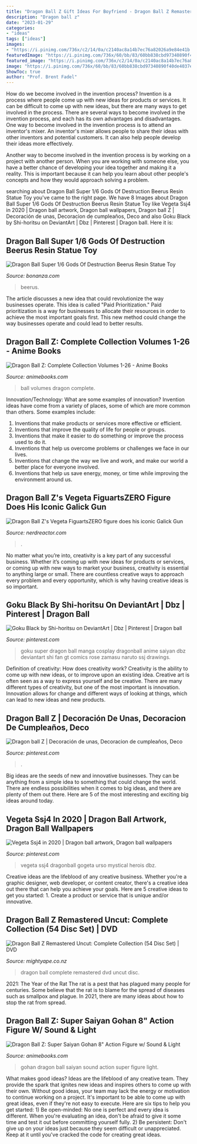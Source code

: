 ```yaml
---
title: "Dragon Ball Z Gift Ideas For Boyfriend - Dragon Ball Z Remastered Uncut: Complete Collection (54 Disc Set)"
description: "Dragon ball z"
date: "2023-01-29"
categories:
- "ideas"
tags: ["ideas"]
images:
- "https://i.pinimg.com/736x/c2/14/0a/c2140ac8a14b7ec76a82026a9e84e41b.jpg"
featuredImage: "https://i.pinimg.com/736x/60/bb/83/60bb838cbd97340890f40de4037e3ab7--dragonball-super-dragon-ball-black-goku.jpg?b=t"
featured_image: "https://i.pinimg.com/736x/c2/14/0a/c2140ac8a14b7ec76a82026a9e84e41b.jpg"
image: "https://i.pinimg.com/736x/60/bb/83/60bb838cbd97340890f40de4037e3ab7--dragonball-super-dragon-ball-black-goku.jpg?b=t"
ShowToc: true
author: "Prof. Brent Fadel"
---
```



How do we become involved in the invention process?
Invention is a process where people come up with new ideas for products or services. It can be difficult to come up with new ideas, but there are many ways to get involved in the process. There are several ways to become involved in the invention process, and each has its own advantages and disadvantages.
One way to become involved in the invention process is to attend an inventor's mixer. An inventor's mixer allows people to share their ideas with other inventors and potential customers. It can also help people develop their ideas more effectively.

Another way to become involved in the invention process is by working on a project with another person. When you are working with someone else, you have a better chance of developing your idea together and making it a reality. This is important because it can help you learn about other people's concepts and how they would approach solving a problem.

	

		
searching about Dragon Ball Super 1/6 Gods Of Destruction Beerus Resin Statue Toy you've came to the right page. We have 8 Images about Dragon Ball Super 1/6 Gods Of Destruction Beerus Resin Statue Toy like Vegeta Ssj4 in 2020 | Dragon ball artwork, Dragon ball wallpapers, Dragon ball Z | Decoración de unas, Decoracion de cumpleaños, Deco and also Goku Black by Shi-horitsu on DeviantArt | Dbz | Pinterest | Dragon ball. Here it is:
		
    
## Dragon Ball Super 1/6 Gods Of Destruction Beerus Resin Statue Toy

<img loading=lazy src="https://images.bonanzastatic.com/afu/images/ca82/a656/ad84_8872712183/13.jpg" onerror="this.onerror=null;this.src='https://tse2.mm.bing.net/th?id=OIP.-rLeJnIl16I8svjRDgUNjgHaJ4&amp;pid=15.1';" alt="Dragon Ball Super 1/6 Gods Of Destruction Beerus Resin Statue Toy">

_Source: bonanza.com_

>beerus. 

	

The article discusses a new idea that could revolutionize the way businesses operate. This idea is called "Paid Prioritization." Paid prioritization is a way for businesses to allocate their resources in order to achieve the most important goals first. This new method could change the way businesses operate and could lead to better results.

    
## Dragon Ball Z: Complete Collection Volumes 1-26 - Anime Books

<img loading=lazy src="https://sep.yimg.com/ca/I/animebooks-com_2271_271542864.jpg" onerror="this.onerror=null;this.src='https://tse4.mm.bing.net/th?id=OIP.eKKWToUBr0F6F99FpaI4_gAAAA&amp;pid=15.1';" alt="Dragon Ball Z: Complete Collection Volumes 1-26 - Anime Books">

_Source: animebooks.com_

>ball volumes dragon complete. 

	

Innovation/Technology: What are some examples of innovation?
Invention ideas have come from a variety of places, some of which are more common than others. Some examples include:
1. Inventions that make products or services more effective or efficient. 
2. Inventions that improve the quality of life for people or groups. 
3. Inventions that make it easier to do something or improve the process used to do it. 
4. Inventions that help us overcome problems or challenges we face in our lives. 
5. Inventions that change the way we live and work, and make our world a better place for everyone involved. 
6. Inventions that help us save energy, money, or time while improving the environment around us.

    
## Dragon Ball Z&#039;s Vegeta FiguartsZERO Figure Does His Iconic Galick Gun

<img loading=lazy src="https://nerdreactor.com/wp-content/uploads/2015/01/âxâWüâ^-âMâââèâbâNûC-_2489.jpg" onerror="this.onerror=null;this.src='https://tse2.mm.bing.net/th?id=OIP.pD8m8YiQT9Tp-xlCMJA3bwHaKX&amp;pid=15.1';" alt="Dragon Ball Z&#039;s Vegeta FiguartsZERO figure does his iconic Galick Gun">

_Source: nerdreactor.com_

>. 

	

No matter what you’re into, creativity is a key part of any successful business. Whether it’s coming up with new ideas for products or services, or coming up with new ways to market your business, creativity is essential to anything large or small. There are countless creative ways to approach every problem and every opportunity, which is why having creative ideas is so important.

    
## Goku Black By Shi-horitsu On DeviantArt | Dbz | Pinterest | Dragon Ball

<img loading=lazy src="https://i.pinimg.com/736x/60/bb/83/60bb838cbd97340890f40de4037e3ab7--dragonball-super-dragon-ball-black-goku.jpg?b=t" onerror="this.onerror=null;this.src='https://tse4.mm.bing.net/th?id=OIP.0LTIv6bdFkYHH3IlI6I8ogHaK4&amp;pid=15.1';" alt="Goku Black by Shi-horitsu on DeviantArt | Dbz | Pinterest | Dragon ball">

_Source: pinterest.com_

>goku super dragon ball manga cosplay dragonball anime saiyan dbz deviantart shi fan gt comics rose zamasu naruto ssj drawings. 

	

Definition of creativity: How does creativity work?
Creativity is the ability to come up with new ideas, or to improve upon an existing idea. Creative art is often seen as a way to express yourself and be creative. There are many different types of creativity, but one of the most important is innovation. Innovation allows for change and different ways of looking at things, which can lead to new ideas and new products.

    
## Dragon Ball Z | Decoración De Unas, Decoracion De Cumpleaños, Deco

<img loading=lazy src="https://i.pinimg.com/736x/c4/d4/d5/c4d4d5a1c6b3cab41f5207892fb99e7e.jpg" onerror="this.onerror=null;this.src='https://tse2.mm.bing.net/th?id=OIP.7eBd-LnYuCOyPbv9wzqWRwHaFc&amp;pid=15.1';" alt="Dragon ball Z | Decoración de unas, Decoracion de cumpleaños, Deco">

_Source: pinterest.com_

>. 

	

Big ideas are the seeds of new and innovative businesses. They can be anything from a simple idea to something that could change the world. There are endless possibilities when it comes to big ideas, and there are plenty of them out there. Here are 5 of the most interesting and exciting big ideas around today.

    
## Vegeta Ssj4 In 2020 | Dragon Ball Artwork, Dragon Ball Wallpapers

<img loading=lazy src="https://i.pinimg.com/736x/c2/14/0a/c2140ac8a14b7ec76a82026a9e84e41b.jpg" onerror="this.onerror=null;this.src='https://tse3.mm.bing.net/th?id=OIP.MM8J3L_x9G1z-p_UOAQjmgHaNK&amp;pid=15.1';" alt="Vegeta Ssj4 in 2020 | Dragon ball artwork, Dragon ball wallpapers">

_Source: pinterest.com_

>vegeta ssj4 dragonball gogeta urso mystical herois dbz. 

	

Creative ideas are the lifeblood of any creative business. Whether you're a graphic designer, web developer, or content creator, there's a creative idea out there that can help you achieve your goals. Here are 5 creative ideas to get you started: 1. Create a product or service that is unique and/or innovative.

    
## Dragon Ball Z Remastered Uncut: Complete Collection (54 Disc Set) | DVD

<img loading=lazy src="https://d3fa68hw0m2vcc.cloudfront.net/2fa/156372400.jpeg" onerror="this.onerror=null;this.src='https://tse3.mm.bing.net/th?id=OIP.SywlVBc9GbUHDfzyUU2u5gHaHq&amp;pid=15.1';" alt="Dragon Ball Z Remastered Uncut: Complete Collection (54 Disc Set) | DVD">

_Source: mightyape.co.nz_

>dragon ball complete remastered dvd uncut disc. 

	

2021: The Year of the Rat
The rat is a pest that has plagued many people for centuries. Some believe that the rat is to blame for the spread of diseases such as smallpox and plague. In 2021, there are many ideas about how to stop the rat from spread.

    
## Dragon Ball Z: Super Saiyan Gohan 8&quot; Action Figure W/ Sound &amp; Light

<img loading=lazy src="https://sep.yimg.com/ca/I/animebooks-com_2271_2231935860.jpg" onerror="this.onerror=null;this.src='https://tse2.mm.bing.net/th?id=OIP.NbFLFUBrgwvznI6iiK0RtgAAAA&amp;pid=15.1';" alt="Dragon Ball Z: Super Saiyan Gohan 8&quot; Action Figure w/ Sound &amp; Light">

_Source: animebooks.com_

>gohan dragon ball saiyan sound action super figure light. 

	

What makes good ideas?
Ideas are the lifeblood of any creative team. They provide the spark that ignites new ideas and inspires others to come up with their own. Without good ideas, your team may lack the energy or motivation to continue working on a project. It's important to be able to come up with great ideas, even if they're not easy to execute. Here are six tips to help you get started: 1) Be open-minded: No one is perfect and every idea is different. When you're evaluating an idea, don't be afraid to give it some time and test it out before committing yourself fully. 2) Be persistent: Don't give up on your ideas just because they seem difficult or unappreciated. Keep at it until you've cracked the code for creating great ideas.

